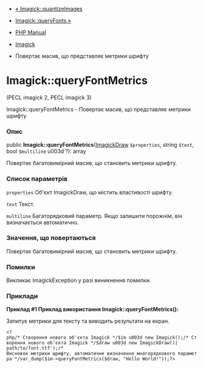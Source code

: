 - [« Imagick::quantizeImages](imagick.quantizeimages.md)
- [Imagick::queryFonts »](imagick.queryfonts.md)

- [PHP Manual](index.md)
- [Imagick](class.imagick.md)
- Повертає масив, що представляє метрики шрифту

# Imagick::queryFontMetrics

(PECL imagick 2, PECL imagick 3)

Imagick::queryFontMetrics - Повертає масив, що представляє метрики
шрифту

### Опис

public
**Imagick::queryFontMetrics**([ImagickDraw](class.imagickdraw.md)
`$properties`, string `$text`, bool `$multiline` u003d ?): array

Повертає багатовимірний масив, що становить метрики шрифту.

### Список параметрів

`properties`
Об'єкт ImagickDraw, що містить властивості шрифту.

`text`
Текст.

`multiline`
Багаторядковий параметр. Якщо залишити порожнім, він визначається
автоматично.

### Значення, що повертаються

Повертає багатовимірний масив, що становить метрики шрифту.

### Помилки

Викликає ImagickException у разі виникнення помилки.

### Приклади

**Приклад #1 Приклад використання **Imagick::queryFontMetrics()**:**

Запитує метрики для тексту та виводить результати на екран.

` <?php/* Створення нового об'єкта Imagick */$im u003d new Imagick();/* Створення нового об'єкта Imagick */$draw u003d new ImagickDraw()| path/to/font.ttf');/* Висновок метрики шрифту, автоматичне визначення многорядкового параметра */var_dump($im->queryFontMetrics($draw, "Hello World!"));?> `
